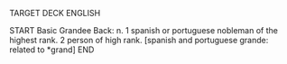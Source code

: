TARGET DECK
ENGLISH

START
Basic
Grandee
Back: n. 1 spanish or portuguese nobleman of the highest rank. 2 person of high rank. [spanish and portuguese grande: related to *grand]
END
